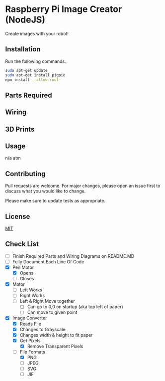 # Raspberry Pi Image Creator (NodeJS)

Create images with your robot!

## Installation
Run the following commands.

```bash
sudo apt-get update
sudo apt-get install pigpio
npm install --allow-root
```
## Parts Required

## Wiring 

## 3D Prints


## Usage

n/a atm

## Contributing
Pull requests are welcome. For major changes, please open an issue first to discuss what you would like to change.

Please make sure to update tests as appropriate.

## License
[MIT](https://choosealicense.com/licenses/mit/)

## Check List
 - [ ] Finish Required Parts and Wiring Diagrams on README.MD
 - [ ] Fully Document Each Line Of Code
 - [X] Pen Motor
   - [X] Opens
   - [ ] Closes
 - [X] Motor
   - [ ] Left Works
   - [ ] Right Works
   - [ ] Left & Right Move together
     - [ ] Can go to 0,0 on startup (aka top left of paper)
     - [ ] Can move to given point
 - [X] Image Converter
   - [X] Reads File
   - [X] Changes to Grayscale
   - [X] Changes width & height to fit paper
   - [X] Get Pixels
     - [X] Remove Transparent Pixels
   - [ ] File Formats
     - [x] PNG
     - [ ] JPEG
     - [ ] SVG
     - [ ]  JIF